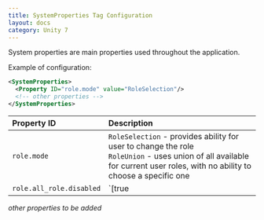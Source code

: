 ```yaml
---
title: SystemProperties Tag Configuration
layout: docs
category: Unity 7
---
```

System properties are main properties used throughout the application.

Example of configuration:

```xml
<SystemProperties>
  <Property ID="role.mode" value="RoleSelection"/>
  <!-- other properties -->
</SystemProperties>
```

| Property ID | Description |
|:--------------|:------------|
|`role.mode` | `RoleSelection` - provides ability for user to change the role <br/>`RoleUnion` - uses union of all available for current user roles, with no ability to choose a specific one |
|`role.all_role.disabled`| `[true|false]` Disables `All` role for user when equals `true`. Default value: `false` |

*other properties to be added*
